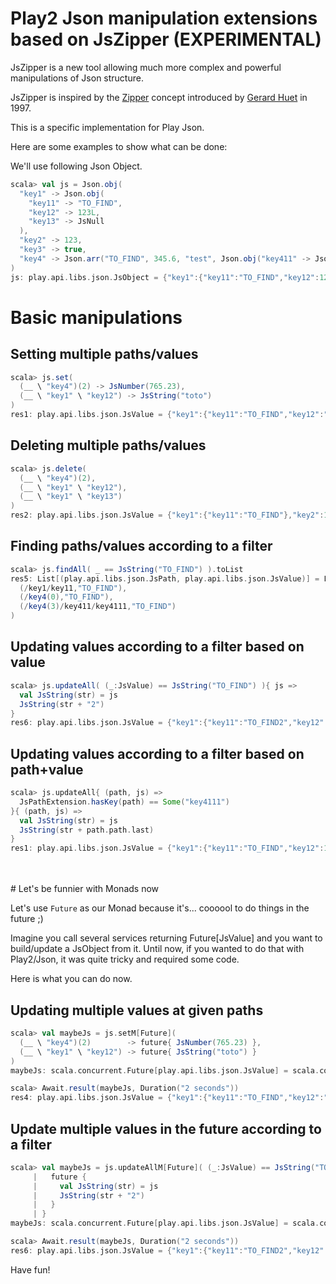 # Play2 Json manipulation extensions based on JsZipper (EXPERIMENTAL)

JsZipper is a new tool allowing much more complex and powerful manipulations of Json structure.

JsZipper is inspired by the [Zipper](http://en.wikipedia.org/wiki/Zipper_\(data_structure\)) concept introduced by [Gerard Huet](http://en.wikipedia.org/wiki/G%C3%A9rard_Huet) in 1997. 

This is a specific implementation for Play Json.

Here are some examples to show what can be done:

We'll use following Json Object.

```scala
scala> val js = Json.obj(
  "key1" -> Json.obj(
    "key11" -> "TO_FIND",
    "key12" -> 123L,
    "key13" -> JsNull
  ),
  "key2" -> 123,
  "key3" -> true,
  "key4" -> Json.arr("TO_FIND", 345.6, "test", Json.obj("key411" -> Json.obj("key4111" -> "TO_FIND")))
)
js: play.api.libs.json.JsObject = {"key1":{"key11":"TO_FIND","key12":123,"key13":null},"key2":123,"key3":true,"key4":["TO_FIND",345.6,"test",{"key411":{"key4111":"TO_FIND"}}]}
```

# Basic manipulations

## Setting multiple paths/values 

```scala
scala> js.set(
  (__ \ "key4")(2) -> JsNumber(765.23),
  (__ \ "key1" \ "key12") -> JsString("toto")
)
res1: play.api.libs.json.JsValue = {"key1":{"key11":"TO_FIND","key12":"toto","key13":null},"key2":123,"key3":true,"key4":["TO_FIND",345.6,765.23,{"key411":{"key4111":"TO_FIND"}}]}
```

## Deleting multiple paths/values

```scala
scala> js.delete(
  (__ \ "key4")(2),
  (__ \ "key1" \ "key12"),
  (__ \ "key1" \ "key13")
)
res2: play.api.libs.json.JsValue = {"key1":{"key11":"TO_FIND"},"key2":123,"key3":true,"key4":["TO_FIND",345.6,{"key411":{"key4111":"TO_FIND"}}]}
```

## Finding paths/values according to a filter

```scala
scala> js.findAll( _ == JsString("TO_FIND") ).toList
res5: List[(play.api.libs.json.JsPath, play.api.libs.json.JsValue)] = List(
  (/key1/key11,"TO_FIND"), 
  (/key4(0),"TO_FIND"), 
  (/key4(3)/key411/key4111,"TO_FIND")
)
```

## Updating values according to a filter based on value

```scala
scala> js.updateAll( (_:JsValue) == JsString("TO_FIND") ){ js =>
  val JsString(str) = js
  JsString(str + "2")
}
res6: play.api.libs.json.JsValue = {"key1":{"key11":"TO_FIND2","key12":123,"key13":null},"key2":123,"key3":true,"key4":["TO_FIND2",345.6,"test",{"key411":{"key4111":"TO_FIND2"}}]}
```

## Updating values according to a filter based on path+value

```scala
scala> js.updateAll{ (path, js) =>
  JsPathExtension.hasKey(path) == Some("key4111")
}{ (path, js) =>
  val JsString(str) = js
  JsString(str + path.path.last)
}
res1: play.api.libs.json.JsValue = {"key1":{"key11":"TO_FIND","key12":123,"key13":null},"key2":123,"key3":true,"key4":["TO_FIND",345.6,"test",{"key411":{"key4111":"TO_FIND/key4111"}}]}
```
<br/>
<br/>
# Let's be funnier with Monads now

Let's use `Future` as our Monad because it's... coooool to do things in the future ;)

Imagine you call several services returning Future[JsValue] and you want to build/update a JsObject from it. Until now, if you wanted to do that with Play2/Json, it was quite tricky and required some code.

Here is what you can do now.

## Updating multiple values at given paths

```scala
scala> val maybeJs = js.setM[Future](
  (__ \ "key4")(2)        -> future{ JsNumber(765.23) },
  (__ \ "key1" \ "key12") -> future{ JsString("toto") }
)
maybeJs: scala.concurrent.Future[play.api.libs.json.JsValue] = scala.concurrent.impl.Promise$DefaultPromise@6beb722d

scala> Await.result(maybeJs, Duration("2 seconds"))
res4: play.api.libs.json.JsValue = {"key1":{"key11":"TO_FIND","key12":"toto","key13":null},"key2":123,"key3":true,"key4":["TO_FIND",345.6,765.23,{"key411":{"key4111":"TO_FIND"}}]}
```

## Update multiple values in the future according to a filter

```scala
scala> val maybeJs = js.updateAllM[Future]( (_:JsValue) == JsString("TO_FIND") ){ js =>
     |   future {
     |     val JsString(str) = js
     |     JsString(str + "2")
     |   }
     | }
maybeJs: scala.concurrent.Future[play.api.libs.json.JsValue] = scala.concurrent.impl.Promise$DefaultPromise@35a4bb1a

scala> Await.result(maybeJs, Duration("2 seconds"))
res6: play.api.libs.json.JsValue = {"key1":{"key11":"TO_FIND2","key12":123,"key13":null},"key2":123,"key3":true,"key4":["TO_FIND2",345.6,"test",{"key411":{"key4111":"TO_FIND2"}}]}
```

Have fun!